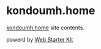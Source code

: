 # kondoumh.home

[kondoumh.home](http://kondoumh.com) site contents.

powerd by [Web Starter Kit](https://github.com/google/web-starter-kit/)
